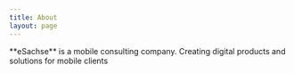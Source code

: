 ```yaml
---
title: About
layout: page
---
```


<p>**eSachse** is a mobile consulting company. Creating digital products and solutions for mobile clients</p>
